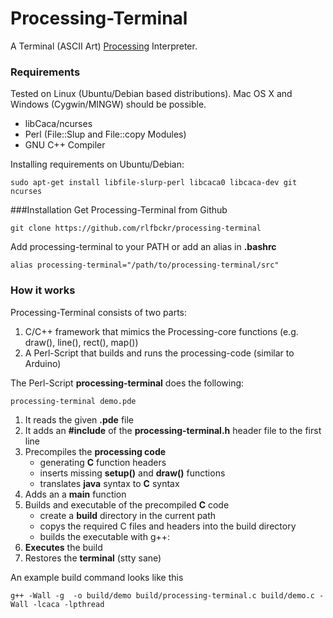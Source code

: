 Processing-Terminal
===================

A Terminal (ASCII Art) [Processing](http://processing.org/) Interpreter. 

### Requirements
Tested on Linux (Ubuntu/Debian based distributions). Mac OS X and Windows (Cygwin/MINGW) should be possible.

- libCaca/ncurses
- Perl (File::Slup and File::copy Modules)
- GNU C++ Compiler

Installing requirements on Ubuntu/Debian:

    sudo apt-get install libfile-slurp-perl libcaca0 libcaca-dev git ncurses


###Installation
Get Processing-Terminal from Github

    git clone https://github.com/rlfbckr/processing-terminal

Add processing-terminal to your PATH or add an alias in **.bashrc**

    alias processing-terminal="/path/to/processing-terminal/src"      
   

### How it works
Processing-Terminal consists of two parts:

1.  C/C++ framework that mimics the Processing-core functions (e.g. draw(), line(), rect(), map())
2.  A Perl-Script that builds and runs the processing-code (similar to Arduino)

The Perl-Script **processing-terminal** does the following:

    processing-terminal demo.pde

1.  It reads the given **.pde** file
2.  It adds an **#include** of the **processing-terminal.h** header file to the first line
3.  Precompiles the **processing code** 
    -   generating **C** function headers
    -   inserts missing **setup()** and **draw()** functions
    -   translates **java** syntax to **C** syntax
4.  Adds an a **main** function
5.  Builds and executable of the precompiled **C** code
    -   create a **build** directory in the current path
    -   copys the required C files and headers into the build directory
    -   builds the executable with g++:
6.  **Executes** the build
7.  Restores the **terminal** (stty sane)

An example build command looks like this

    g++ -Wall -g  -o build/demo build/processing-terminal.c build/demo.c -Wall -lcaca -lpthread
